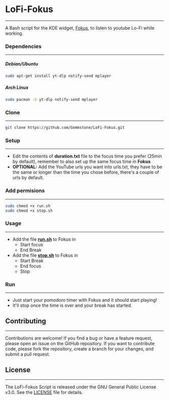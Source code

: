 # LoFi-Fokus
------
A Bash script for the KDE widget, [Fokus](https://store.kde.org/p/1308861), to listen to youtube Lo-Fi while working.


### Dependencies
------
##### Debian/Ubuntu
```bash
sudo apt-get install yt-dlp notify-send mplayer
```
##### Arch Linux
```bash
sudo pacman -S yt-dlp notify-send mplayer
```

### Clone
------
```bash 
git clone https://github.com/Gemmstone/LoFi-Fokus.git
```

### Setup
------
* Edit the contents of **duration.txt** file to the focus time you prefer (25min by default), remember to also set up the same focus time in **Fokus**
* **OPTIONAL:** Add the YouTube urls you want into urls.txt, they have to be the same or longer than the time you chose before, there's a couple of urls by default.

### Add permisions
------
```bash
sudo chmod +x run.sh
sudo chmod +x stop.sh
```

### Usage
------
* Add the file **[run.sh](run.sh)** to Fokus in 
  * Start focus
  * End Break
* Add the file **[stop.sh](stop.sh)** to Fokus in
  * Start Break
  * End focus
  * Stop

### Run
------
* Just start your pomodoro timer with Fokus and it should start playing!
* It'll stop once the time is over and your break has started.

## Contributing
------
Contributions are welcome! If you find a bug or have a feature request, please open an issue on the GitHub repository. If you want to contribute code, please fork the repository, create a branch for your changes, and submit a pull request. 

## License
------
The LoFi-Fokus Script is released under the GNU General Public License v3.0. See the [LICENSE](LICENSE) file for details.
